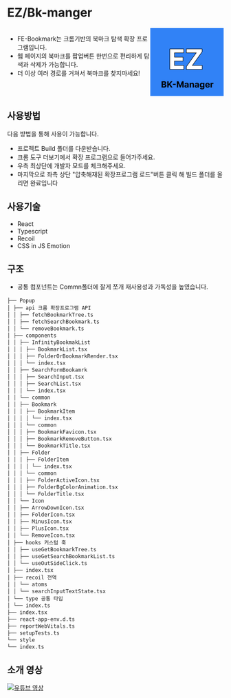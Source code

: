 # EZ/Bk-manger

<div style="display:flex;justify-content:space-between">

- FE-Bookmark는 크롬기반의 북마크 탐색 확장 프로그램입니다.
- 웹 페이지의 북마크를 팝업버튼 한번으로 편리하게 탐색과 삭제가 가능합니다.
- 더 이상 여러 경로를 거쳐서 북마크를 찾지마세요!

<img src="public/img/logo-128.png "/>

</div>


## 사용방법

다음 방법을 통해 사용이 가능합니다.

- 프로젝트 Build 폴더를 다운받습니다.
- 크롬 도구 더보기에서 확장 프로그램으로 들어가주세요.
- 우측 최상단에 개발자 모드를 체크해주세요.
- 마지막으로 좌측 상단 "압축해재된 확장프로그램 로드"버튼 클릭 해 빌드 폴더를 올리면 완료입니다


## 사용기술

- React
- Typescript
- Recoil
- CSS in JS Emotion

## 구조

- 공통 컴포넌트는 Commn폴더에 잘게 쪼개 재사용성과 가독성을 높였습니다.

```
├── Popup
│ ├── api 크롬 확장프로그램 API
│ │ ├── fetchBookmarkTree.ts
│ │ ├── fetchSearchBookmark.ts
│ │ └── removeBookmark.ts
│ ├── components
│ │ ├── InfinityBookmakList
│ │ │ ├── BookmarkList.tsx
│ │ │ ├── FolderOrBookmarkRender.tsx
│ │ │ └── index.tsx
│ │ ├── SearchFormBookamrk
│ │ │ ├── SearchInput.tsx
│ │ │ ├── SearchList.tsx
│ │ │ └── index.tsx
│ │ └── common
│ │ ├── Bookmark
│ │ │ ├── BookmarkItem
│ │ │ │ └── index.tsx
│ │ │ └── common
│ │ │ ├── BookmarkFavicon.tsx
│ │ │ ├── BookmarkRemoveButton.tsx
│ │ │ └── BookmarkTitle.tsx
│ │ ├── Folder
│ │ │ ├── FolderItem
│ │ │ │ └── index.tsx
│ │ │ └── common
│ │ │ ├── FolderActiveIcon.tsx
│ │ │ ├── FolderBgColorAnimation.tsx
│ │ │ └── FolderTitle.tsx
│ │ └── Icon
│ │ ├── ArrowDownIcon.tsx
│ │ ├── FolderIcon.tsx
│ │ ├── MinusIcon.tsx
│ │ ├── PlusIcon.tsx
│ │ └── RemoveIcon.tsx
│ ├── hooks 커스텀 훅
│ │ ├── useGetBookmarkTree.ts
│ │ ├── useGetSearchBookmarkList.ts
│ │ └── useOutSideClick.ts
│ ├── index.tsx
│ ├── recoil 전역
│ │ └── atoms
│ │ └── searchInputTextState.tsx
│ └── type 공통 타입
│ └── index.ts
├── index.tsx
├── react-app-env.d.ts
├── reportWebVitals.ts
├── setupTests.ts
└── style
└── index.ts

```

## 소개 영상

[![유튜브 영상](http://img.youtube.com/vi/yjP81YMyfsE/0.jpg)](https://youtu.be/yjP81YMyfsE?t=0s)
